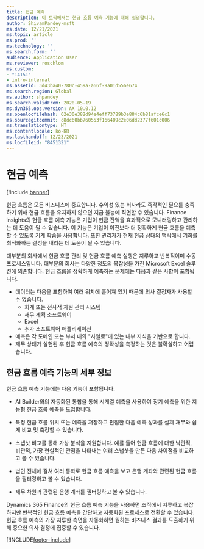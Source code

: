```yaml
---
title: 현금 예측
description: 이 토픽에서는 현금 흐름 예측 기능에 대해 설명합니다.
author: ShivamPandey-msft
ms.date: 12/21/2021
ms.topic: article
ms.prod: ''
ms.technology: ''
ms.search.form: ''
audience: Application User
ms.reviewer: roschlom
ms.custom:
- "14151"
- intro-internal
ms.assetid: 3d43ba40-780c-459a-a66f-9a01d556e674
ms.search.region: Global
ms.author: shpandey
ms.search.validFrom: 2020-05-19
ms.dyn365.ops.version: AX 10.0.12
ms.openlocfilehash: 62e30e382d94e4eff73789b3e884c6b81afce6c1
ms.sourcegitcommit: c8dc60bb760553f166409c2e06dd2377f601c006
ms.translationtype: HT
ms.contentlocale: ko-KR
ms.lasthandoff: 12/23/2021
ms.locfileid: "8451321"
---
```

# <a name="cash-forecast"></a>현금 예측

[!include [banner](../includes/banner.md)]

현금 흐름은 모든 비즈니스에 중요합니다. 수익성 있는 회사라도 즉각적인 필요를 충족하기 위해 현금 흐름을 유지하지 않으면 지급 불능에 직면할 수 있습니다. Finance insights의 현금 흐름 예측 기능은 기업이 현금 잔액을 효과적으로 모니터링하고 관리하는 데 도움이 될 수 있습니다. 이 기능은 기업이 이전보다 더 정확하게 현금 흐름을 예측할 수 있도록 기계 학습을 사용합니다. 또한 관리자가 현재 현금 상태의 맥락에서 기회를 최적화하는 결정을 내리는 데 도움이 될 수 있습니다. 

대부분의 회사에서 현금 흐름 관리 및 현금 흐름 예측 실행은 지루하고 반복적이며 수동 프로세스입니다. 대부분의 회사는 다양한 정도의 복잡성을 가진 Microsoft Excel 솔루션에 의존합니다. 현금 흐름을 정확하게 예측하는 문제에는 다음과 같은 사항이 포함됩니다.

- 데이터는 다음을 포함하여 여러 위치에 흩어져 있기 때문에 의사 결정자가 사용할 수 없습니다. 
  - 회계 또는 전사적 자원 관리 시스템
  - 재무 계획 소프트웨어
  - Excel
  - 추가 소프트웨어 애플리케이션 
- 예측은 각 도메인 또는 부서 내의 "사일로"에 있는 내부 지식을 기반으로 합니다.
- 재무 상태가 실현된 후 현금 흐름 예측의 정확성을 측정하는 것은 불확실하고 어렵습니다.
    
## <a name="details-of-the-cash-flow-forecasts-capability"></a>현금 흐름 예측 기능의 세부 정보
현금 흐름 예측 기능에는 다음 기능이 포함됩니다. 

- AI Builder와의 자동화된 통합을 통해 시계열 예측을 사용하여 장기 예측을 위한 지능형 현금 흐름 예측을 도입합니다.

- 특정 현금 흐름 위치 또는 예측을 저장하고 편집한 다음 예측 성과를 실제 재무와 쉽게 비교 및 측정할 수 있습니다.

- 스냅샷 비교를 통해 가상 분석을 지원합니다. 예를 들어 현금 흐름에 대한 낙관적, 비관적, 가장 현실적인 관점을 나타내는 여러 스냅샷을 만든 다음 차이점을 비교하고 볼 수 있습니다.

- 법인 전체에 걸쳐 여러 통화로 현금 흐름 예측을 보고 은행 계좌와 관련된 현금 흐름을 필터링하고 볼 수 있습니다. 

- 재무 차원과 관련된 은행 계좌를 필터링하고 볼 수 있습니다.

Dynamics 365 Finance의 현금 흐름 예측 기능을 사용하면 조직에서 지루하고 복잡하지만 반복적인 현금 흐름 예측을 간단하고 자동화된 프로세스로 전환할 수 있습니다. 현금 흐름 예측의 가장 지루한 측면을 자동화하면 원하는 비즈니스 결과를 도출하기 위해 중요한 의사 결정에 집중할 수 있습니다.


[!INCLUDE[footer-include](../../includes/footer-banner.md)]
